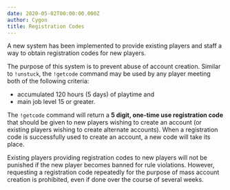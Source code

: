 ```yaml
---
date: 2020-05-02T00:00:00.000Z
author: Cygon
title: Registration Codes
---
```

A new system has been implemented to provide existing players and staff a way to obtain registration codes for new players.

The purpose of this system is to prevent abuse of account creation. Similar to `!unstuck`, the `!getcode` command may be used by any player meeting both of the following criteria:

- accumulated 120 hours (5 days) of playtime and
- main job level 15 or greater.

The `!getcode` command will return a **5 digit, one-time use registration code** that should be given to new players wishing to create an account (or existing players wishing to create alternate accounts). When a registration code is successfully used to create an account, a new code will take its place.

Existing players providing registration codes to new players will not be punished if the new player becomes banned for rule violations. However, requesting a registration code repeatedly for the purpose of mass account creation is prohibited, even if done over the course of several weeks.
